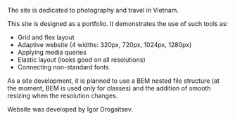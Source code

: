 The site is dedicated to photography and travel in Vietnam.

This site is designed as a portfolio. It demonstrates the use of such tools as:

- Grid and flex layout
- Adaptive website (4 widths: 320px, 720px, 1024px, 1280px)
- Applying media queries
- Elastic layout (looks good on all resolutions)
- Connecting non-standard fonts

As a site development, it is planned to use a BEM nested file structure (at the moment, BEM is used only for classes) and the addition of smooth resizing when the resolution changes.

Website was developed by Igor Drogaitsev.